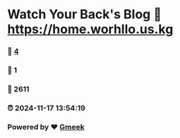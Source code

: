 # Watch Your Back's Blog :link: https://home.worhllo.us.kg 
### :page_facing_up: [4](https://home.worhllo.us.kg/tag.html) 
### :speech_balloon: 1 
### :hibiscus: 2611 
### :alarm_clock: 2024-11-17 13:54:19 
### Powered by :heart: [Gmeek](https://github.com/Meekdai/Gmeek)
